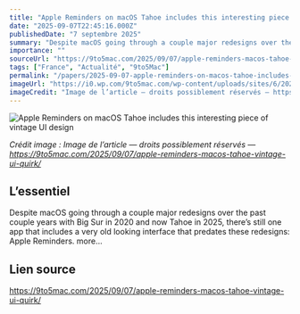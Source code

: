 ```yaml
---
title: "Apple Reminders on macOS Tahoe includes this interesting piece of vintage UI design"
date: "2025-09-07T22:45:16.000Z"
publishedDate: "7 septembre 2025"
summary: "Despite macOS going through a couple major redesigns over the past couple years with Big Sur in 2020 and now Tahoe in 2025, there’s still one app that includes a very old looking interface that predates these redesigns: Apple Reminders. more…"
importance: ""
sourceUrl: "https://9to5mac.com/2025/09/07/apple-reminders-macos-tahoe-vintage-ui-quirk/"
tags: ["France", "Actualité", "9to5Mac"]
permalink: "/papers/2025-09-07-apple-reminders-on-macos-tahoe-includes-this-interesting-piece-of-vintage-ui-design"
imageUrl: "https://i0.wp.com/9to5mac.com/wp-content/uploads/sites/6/2025/06/reminders-ios-26.jpg?resize=1200%2C628&quality=82&strip=all&ssl=1"
imageCredit: "Image de l’article — droits possiblement réservés — https://9to5mac.com/2025/09/07/apple-reminders-macos-tahoe-vintage-ui-quirk/"
---
```


![Apple Reminders on macOS Tahoe includes this interesting piece of vintage UI design](https://i0.wp.com/9to5mac.com/wp-content/uploads/sites/6/2025/06/reminders-ios-26.jpg?resize=1200%2C628&quality=82&strip=all&ssl=1)

*Crédit image : Image de l’article — droits possiblement réservés — https://9to5mac.com/2025/09/07/apple-reminders-macos-tahoe-vintage-ui-quirk/*

## L’essentiel

Despite macOS going through a couple major redesigns over the past couple years with Big Sur in 2020 and now Tahoe in 2025, there’s still one app that includes a very old looking interface that predates these redesigns: Apple Reminders. more…

## Lien source

https://9to5mac.com/2025/09/07/apple-reminders-macos-tahoe-vintage-ui-quirk/
